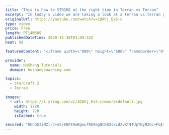 ```yaml
---
title: "This is how to STRIKE at the right time in Terran vs Terran"
excerpt: "In today's video we are taking a look at a terran vs terran game I played that showcases some patience and how I like to calculate when it's the correct time to attack!  Coaching -------------------------------------------------------------------------- Website: https://www.hushangcoaching.com  Interested"
originalUrl: https://youtube.com/watch?v=1DAhj_ExS-c
type: video
price: Free
length: PT14M38S
publishedDateTime: 2020-11-30T03:09:32Z
heat: 50

featuredContent: "<iframe width=\"800\" height=\"500\" frameborder=\"0\" src=\"https://www.youtube.com/embed/1DAhj_ExS-c\" allow=\"accelerometer; autoplay; encrypted-media; gyroscope; picture-in-picture\" allowfullscreen></iframe>"

provider:
  name: HuShang Tutorials
  domain: hushangcoaching.com

topics:
  - StarCraft 2
  - Terran

images:
  - url: https://i.ytimg.com/vi/1DAhj_ExS-c/maxresdefault.jpg
    width: 1280
    height: 720
    isCached: true

secured: "0UhQGIiNZlrJ+oSsD0PE9wBgwufRb9egNCD82sxLd2vXT4TUpTNyNZGc+PqE3cL/zJbGBNWFL8hUwU1RI34JTO3jCoFMT89UfIm9g4vuVe+XnsNcMrOg13JQqqRPUfbr2NzkhVw0BNLwTId/AZ9hzoYchzv8GvmGi43zy/ODZmblG7jVEba77YpTPBc+pKC7yo4nPD/3IxhdSCgvPLyKU/WMrjStacuexQTugcR2WKPmiKHF0pvXjor2W4nxCnQngq4z6xjmr4/c5mkTHoFt8ZXPbkVxwtRsAU6vpXzw3cns3i5Ki3vmePdMVLCTlfavGG1p8aoCFZRfhUHJFPS+0rk2LmJu2dZr+Cnaw+HI8IAMICdAB0dL/uVPEWOLBilajqoPfE0GV1c7Aa13VUM4154Y3KfQG5nCv5Jq+E7+yZI=;fLEdQlF3UTtfpgWqqhnVZg=="
---
```


